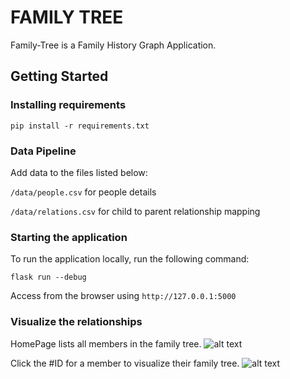 # FAMILY TREE

Family-Tree is a Family History Graph Application.

## Getting Started

### Installing requirements

```pip install -r requirements.txt```

### Data Pipeline

Add data to the files listed below:

```/data/people.csv``` for people details

```/data/relations.csv```  for child to parent relationship mapping

### Starting the application
To run the application locally, run the following command:
```
flask run --debug
```
Access from the browser using ```http://127.0.0.1:5000```

### Visualize the relationships

HomePage lists all members in the family tree.
![alt text](https://user-images.githubusercontent.com/49183352/246207649-23c4afad-e0d6-4a33-878e-b1fb310a9c6f.png)

Click the #ID for a member to visualize their family tree.
![alt text](https://user-images.githubusercontent.com/49183352/246207652-dfe54229-096c-47bc-892b-23f020138dbc.png)